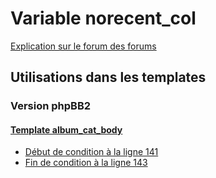 # Variable norecent_col
[Explication sur le forum des forums](http://forum.forumactif.com/t294113-listing-des-variables#norecent_col)
## Utilisations dans les templates
### Version phpBB2
#### [Template album_cat_body](subsilver/album_cat_body.md)
* [Début de condition à la ligne 141](../subsilver/album_cat_body.tpl#L141)
* [Fin de condition à la ligne 143](../subsilver/album_cat_body.tpl#L143)